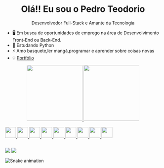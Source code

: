 <h1 align="center">Olá!! Eu sou o Pedro Teodorio</h1>
<p align="center">Desenvolvedor Full-Stack e Amante da Tecnologia</p>


- 🖥️ Em busca de oportunidades de emprego na área de Desenvolvimento Front-End ou Back-End.
- 🌱 Estudando Python
- ⚡ Amo basquete,ler mangá,programar e aprender sobre coisas novas
- 💡 <a href="https://pedro-teodorio.github.io/Meu-Portfolio/">Portfólio</a>


<div align="center">
  <a href="https://github.com/Pedro-Teodorio">
  <img height="180em" src="https://github-readme-stats.vercel.app/api?username=Pedro-Teodorio&show_icons=true&theme=tokyonight&include_all_commits=true&count_private=true"/>
  <img height="180em" src="https://github-readme-stats.vercel.app/api/top-langs/?username=Pedro-Teodorio&layout=compact&langs_count=7&theme=tokyonight"/>
</div>
  <br>
  


<div>
    <img src="https://cdn.jsdelivr.net/gh/devicons/devicon/icons/javascript/javascript-original.svg" height="35"/>
    <img src="https://cdn.jsdelivr.net/gh/devicons/devicon/icons/html5/html5-original.svg" height="35"/>
    <img src="https://cdn.jsdelivr.net/gh/devicons/devicon/icons/css3/css3-original.svg" height="35" />
    <img src="https://cdn.jsdelivr.net/gh/devicons/devicon/icons/java/java-plain.svg" height="35"/>
    <img src="https://cdn.jsdelivr.net/gh/devicons/devicon/icons/csharp/csharp-plain.svg" height="35"/>
    <img src="https://cdn.jsdelivr.net/gh/devicons/devicon/icons/mysql/mysql-plain.svg" height="35"/>
    <img src="https://cdn.jsdelivr.net/gh/devicons/devicon/icons/spring/spring-original.svg" height="35" />
    <img src="https://cdn.jsdelivr.net/gh/devicons/devicon/icons/bootstrap/bootstrap-plain.svg"  height="35"/>
    <img src="https://cdn.jsdelivr.net/gh/devicons/devicon/icons/linux/linux-original.svg" height="35"/>
</div>
  
##
<div>
  <a href = "mailto:pedroteodorio92@outlook.com.com"><img src="https://img.shields.io/badge/Microsoft_Outlook-0078D4?style=for-the-badge&logo=microsoft-outlook&logoColor=white" target="_blank"></a>
  <a href="https://www.linkedin.com/in/pedro-lucas-teodorio-da-silva-861893203/" target="_blank"><img src="https://img.shields.io/badge/-LinkedIn-%230077B5?style=for-the-badge&logo=linkedin&logoColor=white" target="_blank"></a> 
</div>
  
  ![Snake animation](https://github.com/Pedro-Teodorio/Pedro-Teodorio/blob/output/github-contribution-grid-snake.svg)
